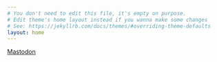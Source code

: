 ```yaml
---
# You don't need to edit this file, it's empty on purpose.
# Edit theme's home layout instead if you wanna make some changes
# See: https://jekyllrb.com/docs/themes/#overriding-theme-defaults
layout: home
---
```

 <a rel="me" href="https://hachyderm.io/@warthurton">Mastodon</a>
